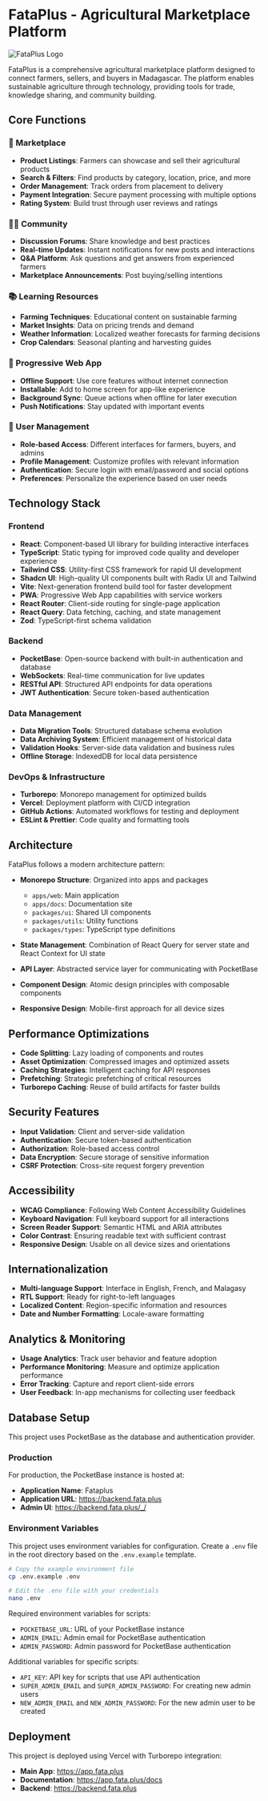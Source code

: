 # FataPlus - Agricultural Marketplace Platform

![FataPlus Logo](public/assets/logo.svg)

FataPlus is a comprehensive agricultural marketplace platform designed to connect farmers, sellers, and buyers in Madagascar. The platform enables sustainable agriculture through technology, providing tools for trade, knowledge sharing, and community building.

## Core Functions

### 🌱 Marketplace
- **Product Listings**: Farmers can showcase and sell their agricultural products
- **Search & Filters**: Find products by category, location, price, and more
- **Order Management**: Track orders from placement to delivery
- **Payment Integration**: Secure payment processing with multiple options
- **Rating System**: Build trust through user reviews and ratings

### 👨‍🌾 Community
- **Discussion Forums**: Share knowledge and best practices
- **Real-time Updates**: Instant notifications for new posts and interactions
- **Q&A Platform**: Ask questions and get answers from experienced farmers
- **Marketplace Announcements**: Post buying/selling intentions

### 📚 Learning Resources
- **Farming Techniques**: Educational content on sustainable farming
- **Market Insights**: Data on pricing trends and demand
- **Weather Information**: Localized weather forecasts for farming decisions
- **Crop Calendars**: Seasonal planting and harvesting guides

### 📱 Progressive Web App
- **Offline Support**: Use core features without internet connection
- **Installable**: Add to home screen for app-like experience
- **Background Sync**: Queue actions when offline for later execution
- **Push Notifications**: Stay updated with important events

### 👤 User Management
- **Role-based Access**: Different interfaces for farmers, buyers, and admins
- **Profile Management**: Customize profiles with relevant information
- **Authentication**: Secure login with email/password and social options
- **Preferences**: Personalize the experience based on user needs

## Technology Stack

### Frontend
- **React**: Component-based UI library for building interactive interfaces
- **TypeScript**: Static typing for improved code quality and developer experience
- **Tailwind CSS**: Utility-first CSS framework for rapid UI development
- **Shadcn UI**: High-quality UI components built with Radix UI and Tailwind
- **Vite**: Next-generation frontend build tool for faster development
- **PWA**: Progressive Web App capabilities with service workers
- **React Router**: Client-side routing for single-page application
- **React Query**: Data fetching, caching, and state management
- **Zod**: TypeScript-first schema validation

### Backend
- **PocketBase**: Open-source backend with built-in authentication and database
- **WebSockets**: Real-time communication for live updates
- **RESTful API**: Structured API endpoints for data operations
- **JWT Authentication**: Secure token-based authentication

### Data Management
- **Data Migration Tools**: Structured database schema evolution
- **Data Archiving System**: Efficient management of historical data
- **Validation Hooks**: Server-side data validation and business rules
- **Offline Storage**: IndexedDB for local data persistence

### DevOps & Infrastructure
- **Turborepo**: Monorepo management for optimized builds
- **Vercel**: Deployment platform with CI/CD integration
- **GitHub Actions**: Automated workflows for testing and deployment
- **ESLint & Prettier**: Code quality and formatting tools

## Architecture

FataPlus follows a modern architecture pattern:

- **Monorepo Structure**: Organized into apps and packages
  - `apps/web`: Main application
  - `apps/docs`: Documentation site
  - `packages/ui`: Shared UI components
  - `packages/utils`: Utility functions
  - `packages/types`: TypeScript type definitions

- **State Management**: Combination of React Query for server state and React Context for UI state
- **API Layer**: Abstracted service layer for communicating with PocketBase
- **Component Design**: Atomic design principles with composable components
- **Responsive Design**: Mobile-first approach for all device sizes

## Performance Optimizations

- **Code Splitting**: Lazy loading of components and routes
- **Asset Optimization**: Compressed images and optimized assets
- **Caching Strategies**: Intelligent caching for API responses
- **Prefetching**: Strategic prefetching of critical resources
- **Turborepo Caching**: Reuse of build artifacts for faster builds

## Security Features

- **Input Validation**: Client and server-side validation
- **Authentication**: Secure token-based authentication
- **Authorization**: Role-based access control
- **Data Encryption**: Secure storage of sensitive information
- **CSRF Protection**: Cross-site request forgery prevention

## Accessibility

- **WCAG Compliance**: Following Web Content Accessibility Guidelines
- **Keyboard Navigation**: Full keyboard support for all interactions
- **Screen Reader Support**: Semantic HTML and ARIA attributes
- **Color Contrast**: Ensuring readable text with sufficient contrast
- **Responsive Design**: Usable on all device sizes and orientations

## Internationalization

- **Multi-language Support**: Interface in English, French, and Malagasy
- **RTL Support**: Ready for right-to-left languages
- **Localized Content**: Region-specific information and resources
- **Date and Number Formatting**: Locale-aware formatting

## Analytics & Monitoring

- **Usage Analytics**: Track user behavior and feature adoption
- **Performance Monitoring**: Measure and optimize application performance
- **Error Tracking**: Capture and report client-side errors
- **User Feedback**: In-app mechanisms for collecting user feedback

## Database Setup

This project uses PocketBase as the database and authentication provider.

### Production

For production, the PocketBase instance is hosted at:

- **Application Name**: Fataplus
- **Application URL**: https://backend.fata.plus
- **Admin UI**: https://backend.fata.plus/_/

### Environment Variables

This project uses environment variables for configuration. Create a `.env` file in the root directory based on the `.env.example` template.

```bash
# Copy the example environment file
cp .env.example .env

# Edit the .env file with your credentials
nano .env
```

Required environment variables for scripts:

- `POCKETBASE_URL`: URL of your PocketBase instance
- `ADMIN_EMAIL`: Admin email for PocketBase authentication
- `ADMIN_PASSWORD`: Admin password for PocketBase authentication

Additional variables for specific scripts:

- `API_KEY`: API key for scripts that use API authentication
- `SUPER_ADMIN_EMAIL` and `SUPER_ADMIN_PASSWORD`: For creating new admin users
- `NEW_ADMIN_EMAIL` and `NEW_ADMIN_PASSWORD`: For the new admin user to be created

## Deployment

This project is deployed using Vercel with Turborepo integration:

- **Main App**: https://app.fata.plus
- **Documentation**: https://app.fata.plus/docs
- **Backend**: https://backend.fata.plus
